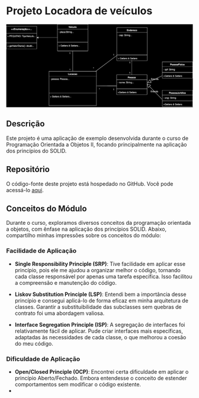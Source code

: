 # Projeto Locadora de veículos

![Logo do Projeto](/res/Diagrama-LocateCar-ada.drawio.svg)

## Descrição

Este projeto é uma aplicação de exemplo desenvolvida durante o curso de Programação Orientada a Objetos II, focando principalmente na aplicação dos princípios do SOLID.

## Repositório

O código-fonte deste projeto está hospedado no GitHub. Você pode acessá-lo [aqui](https://github.com/Yuyake23/projeto-poo2-locadora-veiculos).

## Conceitos do Módulo

Durante o curso, exploramos diversos conceitos da programação orientada a objetos, com ênfase na aplicação dos princípios SOLID. Abaixo, compartilho minhas impressões sobre os conceitos do módulo:

### Facilidade de Aplicação

- **Single Responsibility Principle (SRP)**: Tive facilidade em aplicar esse princípio, pois ele me ajudou a organizar melhor o código, tornando cada classe responsável por apenas uma tarefa específica. Isso facilitou a compreensão e manutenção do código.

- **Liskov Substitution Principle (LSP)**: Entendi bem a importância desse princípio e consegui aplicá-lo de forma eficaz em minha arquitetura de classes. Garantir a substituibilidade das subclasses sem quebras de contrato foi uma abordagem valiosa.

- **Interface Segregation Principle (ISP)**: A segregação de interfaces foi relativamente fácil de aplicar. Pude criar interfaces mais específicas, adaptadas às necessidades de cada classe, o que melhorou a coesão do meu código.

### Dificuldade de Aplicação

- **Open/Closed Principle (OCP)**: Encontrei certa dificuldade em aplicar o princípio Aberto/Fechado. Embora entendesse o conceito de estender comportamentos sem modificar o código existente.
- 
